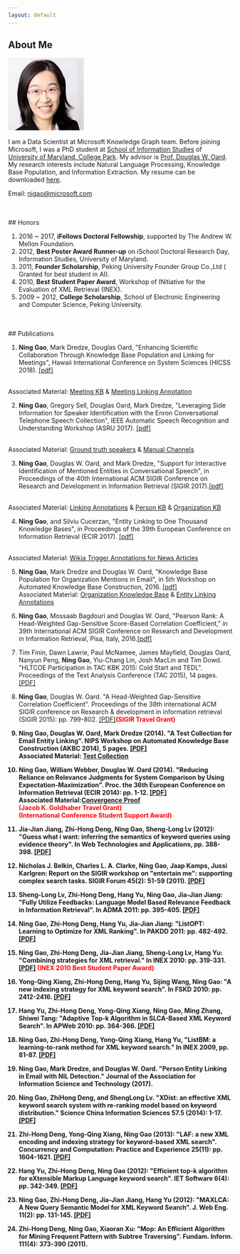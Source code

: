 ```yaml
---
layout: default
---
```


## About Me

<img class="profile-picture" src="ninggao.jpg">

I am a Data Scientist at Microsoft Knowledge Graph team. Before joining Microsoft, I was a PhD student at <a href="http://ischool.umd.edu/">School of Information Studies</a> of <a href="http://www.umd.edu/">University of Maryland, College Park</a>. My advisor is <a href="http://terpconnect.umd.edu/~oard/">Prof. Douglas W. Oard</a>. My research interests include Natural Language Processing, Knowledge Base Population, and Information Extraction. My resume can be downloaded <a href="resume.pdf">here</a>.

Email: nigao@microsoft.com 

<br/>
<br/>
## Honors

1. 2016 ~ 2017, <b>iFellows Doctoral Fellowship</b>, supported by The Andrew W. Mellon Foundation.
2. 2012, <b>Best Poster Award Runner-up</b> on iSchool Doctoral Research Day, Information Studies, University of Maryland.
3. 2011, <b>Founder Scholarship</b>, Peking University Founder Group Co.,Ltd ( Granted for best student in AI).
4. 2010, <b>Best Student Paper Award</b>, Workshop of INitiative for the Evaluation of XML Retrieval (INEX).
5. 2009 ~ 2012, <b>College Scholarship</b>, School of Electronic Engineering and Computer Science, Peking University.

<br/>
<br/>
## Publications

1. <b>Ning Gao</b>, Mark Dredze, Douglas Oard, "Enhancing Scientific Collaboration Through Knowledge Base Population and Linking for Meetings", Hawaii International Conference on System Sciences (HICSS 2018). <a href="pub/18/HICSS.pdf">[pdf]</a>
<br/>
Associated Material: <a href="pub/18/meetingKB.xlsx">Meeting KB</a> & <a href="pub/18/meetingAnnotation">Meeting Linking Annotation</a>


2. <b>Ning Gao</b>, Gregory Sell, Douglas Oard, Mark Dredze, "Leveraging Side Information for Speaker Identification with the Enron Conversational Telephone Speech Collection", IEEE Automatic Speech Recognition and Understanding Workshop (ASRU 2017). <a href="pub/17/ASRU.pdf">[pdf]</a>
<br/>
Associated Material: <a href="pub/17/ASRUGT.txt">Ground truth speakers</a> & <a href="pub/17/ASRUChannels">Manual Channels</a>


3. <b>Ning Gao</b>, Douglas W. Oard, and Mark Dredze, "Support for Interactive Identification of Mentioned Entities in Conversational Speech", in Proceedings of the 40th International ACM SIGIR Conference on Research and Development in Information Retrieval (SIGIR 2017).<a href="pub/17/SIGIR.pdf">[pdf]</a>
<br/>
Associated Material: <a href="pub/17/SIGIRAnnotation">Linking Annotations</a> & <a href="pub/17/perKB.xml">Person KB</a> & <a href="pub/17/orgKB.flat.xml">Organization KB</a>

4. <b>Ning Gao</b>, and Silviu Cucerzan, "Entity Linking to One Thousand Knowledge Bases", in Proceedings of the 39th European Conference on Information Retrieval (ECIR 2017). <a href="pub/17/ecir.pdf">[pdf]</a>
<br/>
Associated Material: <a href="pub/17/final annotation.txt">Wikia Trigger Annotations for News Articles</a>

5. <b>Ning Gao</b>, Mark Dredze and Douglas W. Oard, "Knowledge Base Population for Organization Mentions in Email", in 5th Workshop on Automated Knowledge Base Construction, 2016. <a href="pub/16/akbc2016.pdf">[pdf]</a><br/> Associated Material: <a href="pub/16/orgKB.flat.xml">Organization Knowledge Base</a> & <a href="pub/16/ORGannotations.xlsx">Entity Linking Annotations</a>  

6. <b>Ning Gao</b>, Mossaab Bagdouri and Douglas W. Oard, "Pearson Rank: A Head-Weighted Gap-Sensitive Score-Based Correlation Coefficient," in 39th International ACM SIGIR Conference on Research and Development in Information Retrieval, Pisa, Italy, 2016.<a href="pub/16/sigir2016.pdf">[pdf]</a> 

7. Tim Finin, Dawn Lawrie, Paul McNamee, James Mayfield, Douglas Oard, Nanyun Peng, <b>Ning Gao</b>, Yiu-Chang Lin, Josh MacLin and Tim Dowd. "HLTCOE Participation in TAC KBK 2015: Cold Start and TEDL". Proceedings of the Text Analysis Conference (TAC 2015), 14 pages. <a href="pub/15/tac2015.pdf">[PDF]</a>


8. <b>Ning Gao</b>, Douglas W. Oard. "A Head-Weighted Gap-Sensitive Correlation Coefficient". Proceedings of the 38th international ACM SIGIR conference on Research & development in information
retrieval (SIGIR 2015): pp. 799-802. <a href="pub/15/sigir2015.pdf">[PDF]</a><b><font color="red">(SIGIR Travel Grant)</font>


9. <b>Ning Gao</b>, Douglas W. Oard, Mark Dredze (2014). "A Test Collection for Email Entity Linking". NIPS Workshop on Automated Knowledge Base Construction (AKBC 2014), 5 pages. <a href="pub/14/testcollection.pdf">[PDF]</a><br/>
Associated Material:  <a href="pub/14/qrels">Test Collection</a>

10. <b>Ning Gao</b>, William Webber, Douglas W. Oard (2014). "Reducing Reliance on Relevance Judgments for System Comparison by Using Expectation-Maximization". 
Proc. the 36th European Conference on Information Retrieval (ECIR 2014): pp. 1-12. <a href="pub/14/ecir-11.pdf">[PDF]</a><br/>
Associated Material:<a href="pub/14/ConvergenceProof.ECIR2014" >Convergence Proof</a><br/>
<b><font color="red">(Jacob K. Goldhaber Travel Grant)</font></b><br/>
<b><font color="red">(International Conference Student Support Award)</font>


11. Jia-Jian Jiang, Zhi-Hong Deng, <b>Ning Gao</b>, Sheng-Long Lv (2012):  "Guess what i want: inferring the semantics of keyword queries using evidence theory". In Web Technologies and Applications, pp. 388-398. <a href="pub/12/guess.pdf">[PDF]</a>


12. Nicholas J. Belkin, Charles L. A. Clarke, <b>Ning Gao</b>, Jaap Kamps, Jussi Karlgren: Report on the SIGIR workshop on "entertain me": supporting complex search tasks. SIGIR Forum 45(2): 51-59 (2011). <a href="pub/11/entertainme.pdf">[PDF]</a>


13. Sheng-Long Lv, Zhi-Hong Deng, Hang Yu, <b>Ning Gao</b>, Jia-Jian Jiang: "Fully Utilize Feedbacks: Language Model Based Relevance Feedback in Information Retrieval". In ADMA 2011: pp. 395-405. <a href="pub/11/fully.pdf">[PDF]</a>


14. <b>Ning Gao</b>, Zhi-Hong Deng, Hang Yu, Jia-Jian Jiang: "ListOPT: Learning to Optimize for XML Ranking". In PAKDD 2011: pp. 482-492. <a href="pub/11/listopt.pdf">[PDF]</a>


15. <b>Ning Gao</b>, Zhi-Hong Deng, Jia-Jian Jiang, Sheng-Long Lv, Hang Yu: "Combining strategies for XML retrieval." In INEX 2010: pp. 319-331. <a href="pub/10/inex.pdf">[PDF]</a> 
<b><font color="red">(INEX 2010 Best Student Paper Award)</font></b>

16. Yong-Qing Xiang, Zhi-Hong Deng, Hang Yu, Sijing Wang, <b>Ning Gao</b>: "A new indexing strategy for XML keyword search". In FSKD 2010: pp. 2412-2416. <a href="pub/10/index.pdf">[PDF]</a>

17. Hang Yu, Zhi-Hong Deng, Yong-Qing Xiang, <b>Ning Gao</b>, Ming Zhang, Shiwei Tang: "Adaptive Top-k Algorithm in SLCA-Based XML Keyword Search". In APWeb 2010: pp. 364-366. <a href="pub/10/adaptive.pdf">[PDF]</a>


18. <b>Ning Gao</b>, Zhi-Hong Deng, Yong-Qing Xiang, Hang Yu, "ListBM: a learning-to-rank method for XML keyword search." In INEX 2009, pp. 81-87. <a href="pub/09/listbm.pdf">[PDF]</a>


19. <b>Ning Gao</b>, Mark Dredze, and Douglas W. Oard. "Person Entity Linking in Email with NIL Detection." Journal of the Association for Information Science and Technology (2017).


20. <b>Ning Gao</b>, ZhiHong Deng, and ShengLong Lv. "XDist: an effective XML keyword search system with re-ranking model based on keyword distribution." Science China Information Sciences 57.5 (2014): 1-17. <a href="pub/14/XDist.pdf">[PDF]</a>

21. Zhi-Hong Deng, Yong-Qing Xiang, <b>Ning Gao</b> (2013): "LAF: a new XML encoding and indexing strategy for keyword-based XML search". Concurrency and Computation: Practice and Experience 25(11): pp. 1604-1621. <a href="pub/13/LAF.pdf">[PDF]</a> 

22. Hang Yu, Zhi-Hong Deng, <b>Ning Gao</b> (2012): "Efficient top-k algorithm for eXtensible Markup Language keyword search". IET Software 6(4): pp. 342-349. <a href="pub/12/topk.pdf">[PDF]</a>

23. <b>Ning Gao</b>, Zhi-Hong Deng, Jia-Jian Jiang, Hang Yu (2012): "MAXLCA: A New Query Semantic Model for XML Keyword Search". J. Web Eng. 11(2): pp. 131-145. <a href="pub/12/maxlca.pdf">[PDF]</a>

24. Zhi-Hong Deng, <b>Ning Gao</b>, Xiaoran Xu: "Mop: An Efficient Algorithm for Mining Frequent Pattern with Subtree Traversing". Fundam. Inform. 111(4): 373-390 (2011).

